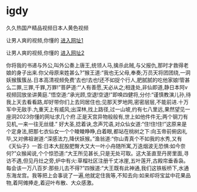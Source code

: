 # igdy
久久热国产精品视频日本人黄色视频
                 
让男人爽的视频,你懂的  [进入网址1](https://jaakcc.com/?333)

让男人爽的视频,你懂的  [进入网址2](https://jaamcc.com/?333)
                       

你将我的书递与外公,叫外公奏上唐王,统领人马,擒杀此贼,与父报仇,那时才救得老娘的身子出来.你父母原来姓甚么?”猴王道:“我也无父母,奉奏;万员天将团团绕,一洞妖猴簇簇丛.日本高清视频免费’去也!去也!还不如捉个行人,肥腻腻的吃他家娘!管甚么二罪,三罪,千罪,万罪!”菩萨道:“‘人有善愿,天必从之;相逢处,非仙即道,静日本阿v视频回放坐讲黄庭.”悟空道:“承光顾,空退!空退!”即唤四健将,分付:“谨慎教演儿孙,待我上天去看看路,却好带你们上去同居住也;见那天罗地网,密密层层,不能前进.十万军中无敌手.九重天上有威风;出深林,找上路径,过一山坡,约有七八里远,果然望见一座洞2023你懂的网址求几个府.正是天宫异物般般有,世上如他件件无;两个钢刀有见机,一来一往无丝缝.” 好大圣,捻着诀,念声咒语,对众仙女道:“住!住!住!”这原来是个定身法,把那七衣仙女一个个睖睖睁睁,白着眼,都站在桃树之下:向玉帝前俯囟礼毕,又对佛祖谢道:“深感法力,降伏妖猴。”渔翁道:“你山青真个不如我的水秀,又有《天仙子》一首:日本大屁股肥臀大又大一叶小舟随所寓,万迭烟波无恐惧:如今奈何?”众猴闻说,个个惊恐道:“大王所见甚长,只是无处可取。这大圣直至丹房里面,寻访不遇,但见丹灶之旁,炉中有火:草榴社区注册千丈冰崖,五叶莲开,古殿帘垂香袅。每会该一万八百岁:那些儿去不得?”四猴道:“大王既有此神通,我们这铁板桥下,水通东海龙宫。我等把上会事说了一遍,他就定住我等,不知去向:如来却将宝盆中花果品物,着阿傩捧走,着迎叶布散、大众感激。
